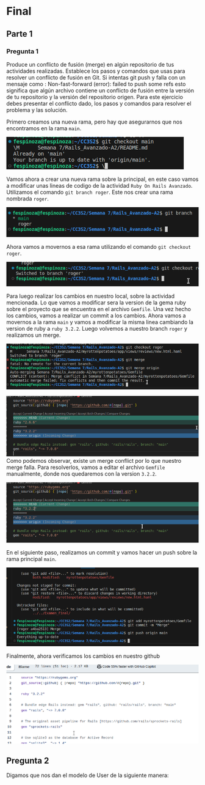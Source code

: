 # Final
## Parte 1
### Pregunta 1
Produce un conflicto de fusión (merge) en algún repositorio de tus actividades realizadas. Establece los pasos y comandos que usas para resolver un conflicto de fusión en Git. Si intentas git push y falla con un mensaje como : Non-fast-forward (error): failed to push some refs esto significa que algún archivo contiene un conflicto de fusión entre la versión de tu repositorio y la versión del repositorio origen. Para este ejercicio debes presentar el conflicto dado, los pasos y comandos para resolver el problema y las solución. 

Primero creamos una nueva rama, pero hay que asegurarnos que nos encontramos en la rama `main`.

![](img/f1.png)

Vamos ahora a crear una nueva rama sobre la principal, en este caso vamos a modificar unas lineas de codigo de la actividad `Ruby On Rails Avanzado`. Utilizamos el comando `git branch roger`. Este nos crear una rama nombrada `roger`.

![](img/f2.png)

Ahora vamos a movernos a esa rama utilizando el comando `git checkout roger`.

![](img/f3.png)

 Para luego realizar los cambios en nuestro local, sobre la actividad mencionada. Lo que vamos a modificar sera la version de la gema ruby sobre el proyecto que se encuentra en el archivo `Gemfile`.
 Una vez hecho los cambios, vamos a realizar un commit a los cambios. Ahora vamos a movernos a la rama `main` y vamos a modificar la misma linea cambiando la version de ruby a `ruby 3.2.2`. Luego volvemos a nuestro branch `roger` y realizamos un merge.

 ![](img/f6.png)

 ![](img/f7.png)
Como podemos observar, existe un merge conflict por lo que nuestro merge falla. Para resolverlos, vamos a editar el archivo `Gemfile` manualmente, donde nos quedaremos con la version `3.2.2`.
 
 ![](img/f8.png)

 En el siguiente paso, realizamos un commit y vamos hacer un push sobre la rama principal `main`.

  ![](img/f10.png)

Finalmente, ahora verificamos los cambios en nuestro github

  ![](img/f11.png)


## Pregunta 2

Digamos que nos dan el modelo de User de la siguiente manera:  